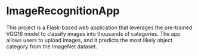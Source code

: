 # ImageRecognitionApp
This project is a Flask-based web application that leverages the pre-trained VGG16 model to classify images into thousands of categories. The app allows users to upload images, and it predicts the most likely object category from the ImageNet dataset.
